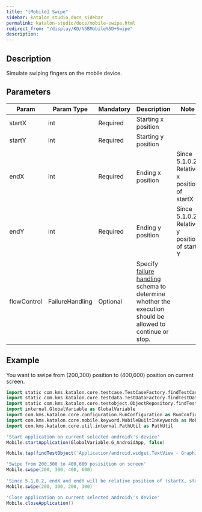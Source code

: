 ```yaml
---
title: "[Mobile] Swipe" 
sidebar: katalon_studio_docs_sidebar
permalink: katalon-studio/docs/mobile-swipe.html 
redirect_from: "/display/KD/%5BMobile%5D+Swipe" 
description: 
---
```

Description
-----------

Simulate swiping fingers on the mobile device.

Parameters
----------

<table><thead><tr><th>Param</th><th>Param Type</th><th>Mandatory</th><th>Description</th><th>Note</th></tr></thead><tbody><tr><td>startX</td><td>int</td><td>Required</td><td>Starting x position</td><td>&nbsp;</td></tr><tr><td>startY</td><td>int</td><td>Required</td><td>Starting y position</td><td>&nbsp;</td></tr><tr><td>endX</td><td>int</td><td>Required</td><td>Ending x position</td><td>Since 5.1.0.2:<br>Relative x position of startX</td></tr><tr><td>endY</td><td>int</td><td>Required</td><td>Ending y position</td><td>Since 5.1.0.2<br>Relative y position of start Y</td></tr><tr><td><span>flowControl</span></td><td><span>FailureHandling</span></td><td>Optional</td><td><span>Spec</span><span>ify </span><a href="https://docs.katalon.com/x/qAAM" rel="nofollow">failure handling</a><span> schema to determine whether the execution should be allowed to continue or stop.</span></td><td>&nbsp;</td></tr></tbody></table>

Example 
--------

You want to swipe from (200,300) position to (400,600) position on current screen.

```groovy
import static com.kms.katalon.core.testcase.TestCaseFactory.findTestCase
import static com.kms.katalon.core.testdata.TestDataFactory.findTestData
import static com.kms.katalon.core.testobject.ObjectRepository.findTestObject
import internal.GlobalVariable as GlobalVariable
import com.kms.katalon.core.configuration.RunConfiguration as RunConfiguration
import com.kms.katalon.core.mobile.keyword.MobileBuiltInKeywords as Mobile
import com.kms.katalon.core.util.internal.PathUtil as PathUtil

'Start application on current selected android\'s device'
Mobile.startApplication(GlobalVariable.G_AndroidApp, false)

Mobile.tap(findTestObject('Application/android.widget.TextView - Graphics'), GlobalVariable.G_Timeout)

'Swipe from 200,300 to 400,600 posisition on screen'
Mobile.swipe(200, 300, 400, 600)
 
'Since 5.1.0.2, endX and endY will be relative position of (startX, startY) position
Mobile.swipe(200, 300, 200, 300)

'Close application on current selected android\'s device'
Mobile.closeApplication()
```